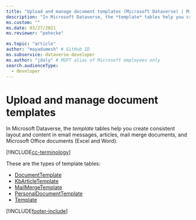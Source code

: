 ```yaml
---
title: "Upload and manage document templates (Microsoft Dataverse) | Microsoft Docs" # Intent and product brand in a unique string of 43-59 chars including spaces
description: "In Microsoft Dataverse, the *template* tables help you create consistent layout and content in email messages, articles, mail merge documents, and Microsoft Office documents (Excel and Word)."
ms.custom: ""
ms.date: 03/27/2021
ms.reviewer: "pehecke"

ms.topic: "article"
author: "mayadumesh" # GitHub ID
ms.subservice: dataverse-developer
ms.author: "jdaly" # MSFT alias of Microsoft employees only
search.audienceType: 
  - developer
---
```

# Upload and manage document templates

In Microsoft Dataverse, the *template* tables help you create consistent layout and content in email messages, articles, mail merge documents, and Microsoft Office documents (Excel and Word).

[!INCLUDE[cc-terminology](includes/cc-terminology.md)]

These are the types of template tables:

- [DocumentTemplate](reference/entities/documenttemplate.md)
- [KbArticleTemplate](reference/entities/kbarticletemplate.md) 
- [MailMergeTemplate](reference/entities/mailmergetemplate.md) 
- [PersonalDocumentTemplate](reference/entities/personaldocumenttemplate.md) 
- [Template](reference/entities/template.md) 


[!INCLUDE[footer-include](../../includes/footer-banner.md)]
